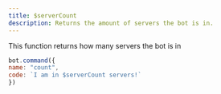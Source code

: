 ```yaml
---
title: $serverCount
description: Returns the amount of servers the bot is in.
---
```


This function returns how many servers the bot is in

```javascript
bot.command({
name: "count",
code: `I am in $serverCount servers!`
})
```

